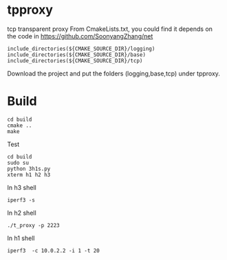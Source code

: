 # tpproxy
tcp transparent proxy
From CmakeLists.txt, you could find it depends on   
the code in https://github.com/SoonyangZhang/net  
```  
include_directories(${CMAKE_SOURCE_DIR}/logging)  
include_directories(${CMAKE_SOURCE_DIR}/base)  
include_directories(${CMAKE_SOURCE_DIR}/tcp)     
```  
Download the project and put the folders (logging,base,tcp) under tpproxy.  
# Build
```
cd build  
cmake ..
make
```
Test  
```
cd build   
sudo su  
python 3h1s.py  
xterm h1 h2 h3
```
In h3 shell  
```
iperf3 -s  
```
In h2 shell  
```
./t_proxy -p 2223  
``` 
In h1 shell
```
iperf3  -c 10.0.2.2 -i 1 -t 20  
```




